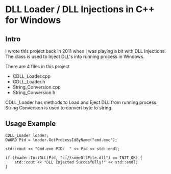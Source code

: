 DLL Loader / DLL Injections in C++ for Windows
==============

Intro
--------------
I wrote this project back in 2011 when I was playing a bit with DLL Injections.
The class is used to Inject DLL's into running process in Windows.

There are 4 files in this project
- CDLL_Loader.cpp
- CDLL_Loader.h
- String_Conversion.cpp
- String_Conversion.h

CDLL_Loader has methods to Load and Eject DLL from running process.
String Conversion is used to convert byte to string.


Usage Example
--------------
	CDLL_Loader loader;
	DWORD Pid = loader.GetProcessIdByName("cmd.exe");

	std::cout << "Cmd.exe PID:  " << Pid << std::endl;

	if (loader.InitDLL(Pid, "c://someDllFile.dll") == INIT_OK) {
		std::cout << "DLL Injected Succesfully!" << std::endl;
	}
